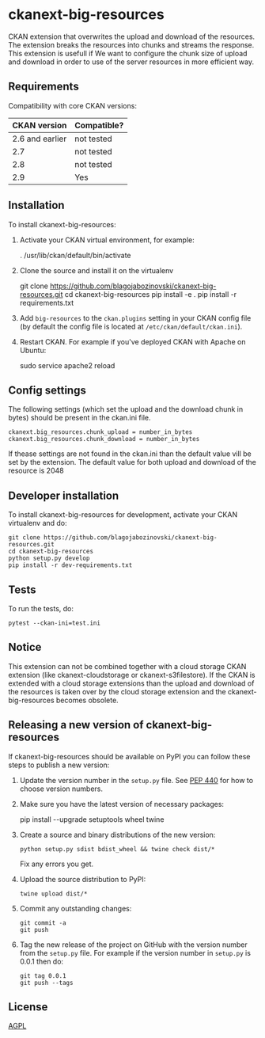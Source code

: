 # ckanext-big-resources

CKAN extension that overwrites the upload and download of the resources. 
The extension breaks the resources into chunks and streams the response. This extension is usefull if We want to configure the chunk size of upload and download in order to use of the server resources in more efficient way.


## Requirements


Compatibility with core CKAN versions:

| CKAN version    | Compatible?   |
| --------------- | ------------- |
| 2.6 and earlier | not tested    |
| 2.7             | not tested    |
| 2.8             | not tested    |
| 2.9             | Yes           |


## Installation

To install ckanext-big-resources:

1. Activate your CKAN virtual environment, for example:

     . /usr/lib/ckan/default/bin/activate

2. Clone the source and install it on the virtualenv

    git clone https://github.com/blagojabozinovski/ckanext-big-resources.git
    cd ckanext-big-resources
    pip install -e .
	pip install -r requirements.txt

3. Add `big-resources` to the `ckan.plugins` setting in your CKAN
   config file (by default the config file is located at
   `/etc/ckan/default/ckan.ini`).

4. Restart CKAN. For example if you've deployed CKAN with Apache on Ubuntu:

     sudo service apache2 reload


## Config settings

The following settings (which set the upload and the download chunk in bytes) should be present in the ckan.ini file.

	ckanext.big_resources.chunk_upload = number_in_bytes
    ckanext.big_resources.chunk_download = number_in_bytes

If thease settings are not found in the ckan.ini than the default value vill be set by the extension. The default value for both upload and download of the resource is 2048



## Developer installation

To install ckanext-big-resources for development, activate your CKAN virtualenv and
do:

    git clone https://github.com/blagojabozinovski/ckanext-big-resources.git
    cd ckanext-big-resources
    python setup.py develop
    pip install -r dev-requirements.txt


## Tests

To run the tests, do:

    pytest --ckan-ini=test.ini

## Notice

This extension can not be combined together with a cloud storage CKAN extension (like ckanext-cloudstorage or ckanext-s3filestore). If the CKAN is extended with a cloud storage extensions than the upload and download of the resources is taken over by the cloud storage extension and the  ckanext-big-resources becomes obsolete.

## Releasing a new version of ckanext-big-resources

If ckanext-big-resources should be available on PyPI you can follow these steps to publish a new version:

1. Update the version number in the `setup.py` file. See [PEP 440](http://legacy.python.org/dev/peps/pep-0440/#public-version-identifiers) for how to choose version numbers.

2. Make sure you have the latest version of necessary packages:

    pip install --upgrade setuptools wheel twine

3. Create a source and binary distributions of the new version:

       python setup.py sdist bdist_wheel && twine check dist/*

   Fix any errors you get.

4. Upload the source distribution to PyPI:

       twine upload dist/*

5. Commit any outstanding changes:

       git commit -a
       git push

6. Tag the new release of the project on GitHub with the version number from
   the `setup.py` file. For example if the version number in `setup.py` is
   0.0.1 then do:

       git tag 0.0.1
       git push --tags

## License

[AGPL](https://www.gnu.org/licenses/agpl-3.0.en.html)
